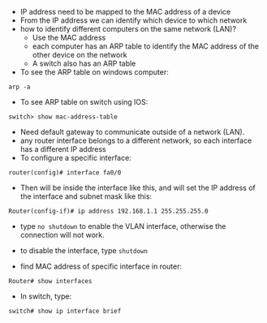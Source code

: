 - IP address need to be mapped to the MAC address of a device
- From the IP address we can identify which device to which network
- how to identify different computers on the same network (LAN)?
	- Use the MAC address
	- each computer has an ARP table to identify the MAC address of the other device on the network
	- A switch also has an ARP table
- To see the ARP table on windows computer:
```
arp -a
```
- To see ARP table on switch using IOS:
```
switch> show mac-address-table
```
- Need default gateway to communicate outside of a network (LAN).
- any router interface belongs to a different network, so each interface has a different IP address
- To configure a specific interface:
```
router(config)# interface fa0/0
```
- Then will be inside the interface like this, and will set the IP address of the interface and subnet mask like this:
```
Router(config-if)# ip address 192.168.1.1 255.255.255.0
```
- type `no shutdown` to enable the VLAN interface, otherwise the connection will not work.
- to disable the interface, type `shutdown`

- find MAC address of specific interface in router:
```
Router# show interfaces
```

- In switch, type:
```
switch# show ip interface brief
```
